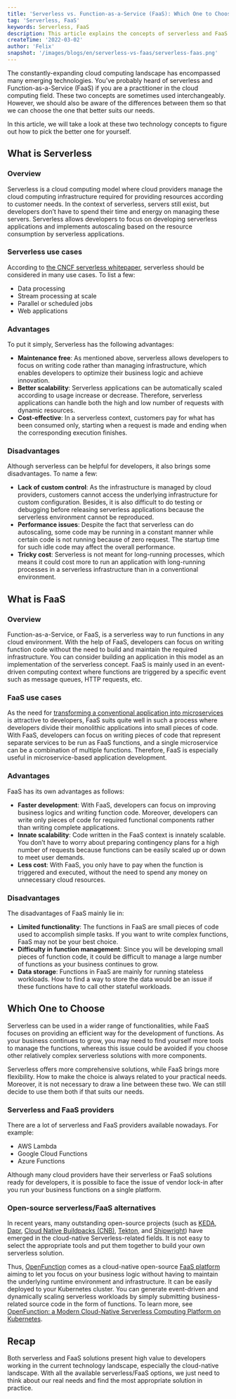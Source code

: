 ```yaml
---
title: 'Serverless vs. Function-as-a-Service (FaaS): Which One to Choose?'  
tag: 'Serverless, FaaS'  
keywords: Serverless, FaaS  
description: This article explains the concepts of serverless and FaaS to discuss how to choose the right one for your business.   
createTime: '2022-03-02'  
author: 'Felix'  
snapshot: '/images/blogs/en/serverless-vs-faas/serverless-faas.png'
---
```


The constantly-expanding cloud computing landscape has encompassed many emerging technologies. You’ve probably heard of serverless and Function-as-a-Service (FaaS) if you are a practitioner in the cloud computing field. These two concepts are sometimes used interchangeably. However, we should also be aware of the differences between them so that we can choose the one that better suits our needs.

In this article, we will take a look at these two technology concepts to figure out how to pick the better one for yourself.

## What is Serverless

### Overview

Serverless is a cloud computing model where cloud providers manage the cloud computing infrastructure required for providing resources according to customer needs. In the context of serverless, servers still exist, but developers don’t have to spend their time and energy on managing these servers. Serverless allows developers to focus on developing serverless applications and implements autoscaling based on the resource consumption by serverless applications.

### Serverless use cases

According to [the CNCF serverless whitepaper](https://github.com/cncf/wg-serverless/blob/master/whitepapers/serverless-overview/cncf_serverless_whitepaper_v1.0.pdf), serverless should be considered in many use cases. To list a few:

- Data processing
- Stream processing at scale
- Parallel or scheduled jobs
- Web applications

### Advantages

To put it simply, Serverless has the following advantages:

- **Maintenance free**: As mentioned above, serverless allows developers to focus on writing code rather than managing infrastructure, which enables developers to optimize their business logic and achieve innovation.
- **Better scalability**: Serverless applications can be automatically scaled according to usage increase or decrease. Therefore, serverless applications can handle both the high and low number of requests with dynamic resources.
- **Cost-effective**: In a serverless context, customers pay for what has been consumed only, starting when a request is made and ending when the corresponding execution finishes.

### Disadvantages

Although serverless can be helpful for developers, it also brings some disadvantages. To name a few:

- **Lack of custom control**: As the infrastructure is managed by cloud providers, customers cannot access the underlying infrastructure for custom configuration. Besides, it is also difficult to do testing or debugging before releasing serverless applications because the serverless environment cannot be reproduced.
- **Performance issues**: Despite the fact that serverless can do autoscaling, some code may be running in a constant manner while certain code is not running because of zero request. The startup time for such idle code may affect the overall performance.
- **Tricky cost**: Serverless is not meant for long-running processes, which means it could cost more to run an application with long-running processes in a serverless infrastructure than in a conventional environment.

## What is FaaS

### Overview

Function-as-a-Service, or FaaS, is a serverless way to run functions in any cloud environment. With the help of FaaS, developers can focus on writing function code without the need to build and maintain the required infrastructure. You can consider building an application in this model as an implementation of the serverless concept. FaaS is mainly used in an event-driven computing context where functions are triggered by a specific event such as message queues, HTTP requests, etc.

### FaaS use cases

As the need for [transforming a conventional application into microservices](https://docs.kubesphere-carryon.top/blogs/transform-traditional-applications-into-microservices/) is attractive to developers, FaaS suits quite well in such a process where developers divide their monolithic applications into small pieces of code. With FaaS, developers can focus on writing pieces of code that represent separate services to be run as FaaS functions, and a single microservice can be a combination of multiple functions. Therefore, FaaS is especially useful in microservice-based application development.

### Advantages

FaaS has its own advantages as follows:

- **Faster development**: With FaaS, developers can focus on improving business logics and writing function code. Moreover, developers can write only pieces of code for required functional components rather than writing complete applications.
- **Innate scalability**: Code written in the FaaS context is innately scalable. You don’t have to worry about preparing contingency plans for a high number of requests because functions can be easily scaled up or down to meet user demands.
- **Less cost**: With FaaS, you only have to pay when the function is triggered and executed, without the need to spend any money on unnecessary cloud resources.

### Disadvantages

The disadvantages of FaaS mainly lie in:

- **Limited functionality**: The functions in FaaS are small pieces of code used to accomplish simple tasks. If you want to write complex functions, FaaS may not be your best choice.
- **Difficulty in function management**: Since you will be developing small pieces of function code, it could be difficult to manage a large number of functions as your business continues to grow.
- **Data storage**: Functions in FaaS are mainly for running stateless workloads. How to find a way to store the data would be an issue if these functions have to call other stateful workloads.

## Which One to Choose

Serverless can be used in a wider range of functionalities, while FaaS focuses on providing an efficient way for the development of functions. As your business continues to grow, you may need to find yourself more tools to manage the functions, whereas this issue could be avoided if you choose other relatively complex serverless solutions with more components.

Serverless offers more comprehensive solutions, while FaaS brings more flexibility. How to make the choice is always related to your practical needs. Moreover, it is not necessary to draw a line between these two. We can still decide to use them both if that suits our needs.

### Serverless and FaaS providers

There are a lot of serverless and FaaS providers available nowadays. For example:

- AWS Lambda
- Google Cloud Functions
- Azure Functions

Although many cloud providers have their serverless or FaaS solutions ready for developers, it is possible to face the issue of vendor lock-in after you run your business functions on a single platform.

### Open-source serverless/FaaS alternatives

In recent years, many outstanding open-source projects (such as [KEDA](https://keda.sh/), [Dapr](https://dapr.io/), [Cloud Native Buildpacks (CNB)](https://buildpacks.io/), [Tekton](https://tekton.dev/), and [Shipwright](https://shipwright.io/)) have emerged in the cloud-native Serverless-related fields. It is not easy to select the appropriate tools and put them together to build your own serverless solution.

Thus, [OpenFunction](https://github.com/OpenFunction/OpenFunction/) comes as a cloud-native open-source [FaaS platform](https://openfunction.dev/) aiming to let you focus on your business logic without having to maintain the underlying runtime environment and infrastructure. It can be easily deployed to your Kubernetes cluster. You can generate event-driven and dynamically scaling serverless workloads by simply submitting business-related source code in the form of functions. To learn more, see [OpenFunction: a Modern Cloud-Native Serverless Computing Platform on Kubernetes](https://docs.kubesphere-carryon.top/blogs/faas-openfunction/).

## Recap

Both serverless and FaaS solutions present high value to developers working in the current technology landscape, especially the cloud-native landscape. With all the available serverless/FaaS options, we just need to think about our real needs and find the most appropriate solution in practice.